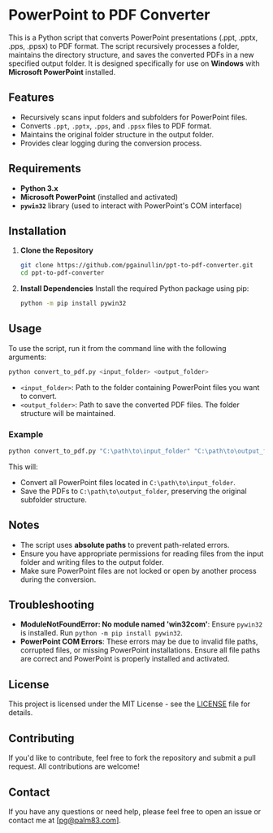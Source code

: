 # PowerPoint to PDF Converter

This is a Python script that converts PowerPoint presentations (.ppt, .pptx, .pps, .ppsx) to PDF format. The script recursively processes a folder, maintains the directory structure, and saves the converted PDFs in a new specified output folder. It is designed specifically for use on **Windows** with **Microsoft PowerPoint** installed.

## Features
- Recursively scans input folders and subfolders for PowerPoint files.
- Converts `.ppt`, `.pptx`, `.pps`, and `.ppsx` files to PDF format.
- Maintains the original folder structure in the output folder.
- Provides clear logging during the conversion process.

## Requirements
- **Python 3.x**
- **Microsoft PowerPoint** (installed and activated)
- **`pywin32`** library (used to interact with PowerPoint's COM interface)

## Installation

1. **Clone the Repository**
   ```bash
   git clone https://github.com/pgainullin/ppt-to-pdf-converter.git
   cd ppt-to-pdf-converter
   ```

2. **Install Dependencies**
   Install the required Python package using pip:
   ```bash
   python -m pip install pywin32
   ```

## Usage

To use the script, run it from the command line with the following arguments:

```bash
python convert_to_pdf.py <input_folder> <output_folder>
```

- `<input_folder>`: Path to the folder containing PowerPoint files you want to convert.
- `<output_folder>`: Path to save the converted PDF files. The folder structure will be maintained.

### Example

```bash
python convert_to_pdf.py "C:\path\to\input_folder" "C:\path\to\output_folder"
```
This will:
- Convert all PowerPoint files located in `C:\path\to\input_folder`.
- Save the PDFs to `C:\path\to\output_folder`, preserving the original subfolder structure.

## Notes
- The script uses **absolute paths** to prevent path-related errors.
- Ensure you have appropriate permissions for reading files from the input folder and writing files to the output folder.
- Make sure PowerPoint files are not locked or open by another process during the conversion.

## Troubleshooting
- **ModuleNotFoundError: No module named 'win32com'**: Ensure `pywin32` is installed. Run `python -m pip install pywin32`.
- **PowerPoint COM Errors**: These errors may be due to invalid file paths, corrupted files, or missing PowerPoint installations. Ensure all file paths are correct and PowerPoint is properly installed and activated.

## License
This project is licensed under the MIT License - see the [LICENSE](LICENSE) file for details.

## Contributing
If you'd like to contribute, feel free to fork the repository and submit a pull request. All contributions are welcome!

## Contact
If you have any questions or need help, please feel free to open an issue or contact me at [pg@palm83.com].